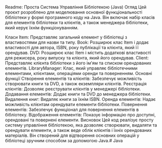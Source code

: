 
Readme: Проста Система Управління Бібліотекою (Java)
Огляд
Цей проєкт розроблено для моделювання основної функціональності бібліотеки у формі програмного коду на Java. Він включає набір класів для елементів бібліотеки та клієнтів, а також менеджера бібліотеки, який керує їхнім функціонуванням.

Класи
Item: Представляє загальний елемент у бібліотеці з властивостями для назви та типу.
Book: Розширює клас Item і додає властивості для автора, ISBN, року публікації та клієнта, який її орендував.
DVD: Розширює клас Item і містить додаткові властивості для режисера, року випуску та клієнта, який його орендував.
Client: Представляє клієнта бібліотеки з його ім'ям та списком орендованих елементів.
LibraryManager: Клас, який управляє бібліотечними елементами, клієнтами, операціями оренди та поверненням.
Основні функції
Створення елементів та клієнтів: Забезпечує можливість створювати книги та DVD, а також екземпляри клієнтів.
Реєстрація клієнтів: Дозволяє реєструвати клієнтів у менеджері бібліотеки.
Додавання елементів: Додає книги та DVD до менеджера бібліотеки.
Видалення книг: Видаляє книги за їхнім ISBN.
Оренда елементів: Надає можливість клієнтам орендувати елементи бібліотеки.
Повернення елементів: Забезпечує функціонал для повернення елементів в бібліотеку.
Відображення елементів: Показує інформацію про доступні, орендовані та повернені елементи.
Висновок
Цей код реалізує просту систему управління бібліотекою, яка дозволяє створювати, видаляти та орендувати елементи, а також веде облік клієнтів і їхніх орендованих матеріалів. Він створений для відтворення основних операцій у бібліотеці зручним способом за допомогою Java.# Java